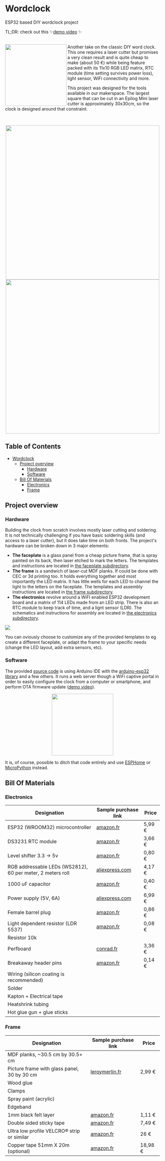 # Wordclock
ESP32 based DIY wordclock project

TL;DR: check out this :sparkles:[demo video](https://youtu.be/WF_X5soabm0) :sparkles:

<br/>
<img src="images/logo.svg" width="200" align="left">Another take on the classic DIY word clock. This one requires a laser cutter but promises a very clean result and is quite cheap to make (about 50 €) while being feature packed with its 11x10 RGB LED matrix, RTC module (time setting survives power loss), light sensor, WiFi connectivity and more. 

This project was designed for the tools available in our makerspace. The largest square that can be cut in an Epilog Mini laser cutter is approximately 30x30cm, so the clock is designed around that constraint.

<br/>
<p align="center">
<img src="images/wordclock-build.jpg" height="500">
<img src="images/wordclock-closeup.jpg" height="500">
</p>

## Table of Contents

- [Wordclock](#wordclock)
  * [Project overview](#project-overview)
    + [Hardware](#hardware)
    + [Software](#software)
  * [Bill Of Materials](#bill-of-materials)
    + [Electronics](#electronics)
    + [Frame](#frame)

## Project overview

### Hardware 

Building the clock from scratch involves mostly laser cutting and soldering. It is not technically challenging if you have basic soldering skills (and access to a laser cutter), but it does take time on both fronts. The project's hardware can be broken down in 3 major elements:

- __The faceplate__ is a glass panel from a cheap picture frame, that is spray painted on its back, then laser etched to mark the letters. The templates and instructions are located in [the faceplate subdirectory](hardware/faceplate/README.md).
- __The frame__ is a sandwich of laser-cut MDF planks. If could be done with CEC or 3d printing too. It holds everything together and most importantly the LED matrix. It has little wells for each LED to channel the light to the letters on the faceplate. The templates and assembly instructions are located in [the frame subdirectory](hardware/frame/README.md).
- __The electronics__ revolve around a WiFI enabled ESP32 development board and a matrix of 114 LEDs made from an LED strip. There is also an RTC module to keep track of time, and a lignt sensor (LDR). The schematics and instructions for assembly are located in [the electronics subdirectory](hardware/electronics/README.md).

![](images/breakdown.png)

You can oviously choose to customize any of the provided templates to eg create a different faceplate, or adapt the frame to your specific needs (change the LED layout, add extra sensors, etc).

### Software

The provided [source code](software/README.md) is using Arduino IDE with the [arduino-esp32 library](https://github.com/espressif/arduino-esp32) and a few others. It runs a web server though a WiFi captive portal in order to easily configure the clock from a computer or smartphone, and perform OTA firmware update ([demo video](https://youtu.be/WF_X5soabm0)).

<p align="center">
  <img src="images/webui.png" width="200">
</p>

It is, of course, possible to ditch that code entirely and use [ESPHome](https://esphome.io/) or [MicroPython](https://docs.micropython.org/en/latest/esp32/tutorial/intro.html) instead. 

## Bill Of Materials

### Electronics

| Designation | Sample purchase link | Price |  
| ----------- | -------------------- | ------|  
ESP32 (WROOM32) microcontroller | [amazon.fr](https://www.amazon.fr/gp/product/B06XWVS2SJ/ref=ox_sc_act_title_6?smid=A3OY00ITR6XRNR&psc=1) | 5,99 € |
DS3231 RTC module | [amazon.fr](https://www.amazon.fr/gp/product/B07DK5M5VW/) | 3,66 € |
Level shifter 3.3 -> 5v | [amazon.fr](https://www.amazon.fr/gp/product/B07LG6RK7L) | 0,80 € |
RGB addressable LEDs (WS2812), 60 per meter, 2 meters roll | [aliexpress.com](https://www.aliexpress.com/item/32958709980.html?spm=2114.search0104.3.35.2a616adcbmvvSU&ws_ab_test=searchweb0_0%2Csearchweb201602_4_10065_10130_10068_10547_319_317_10545_10696_10084_453_454_10083_10618_10307_10821_537_10302_536_10059_10884_10887_321_322_10103%2Csearchweb201603_53%2CppcSwitch_0&algo_expid=2a4f6a2a-c5bc-4435-a3ff-21b692aed5ff-7&algo_pvid=2a4f6a2a-c5bc-4435-a3ff-21b692aed5ff) | 4,17 € |
1000 uF capacitor | [amazon.fr](https://www.amazon.fr/gp/product/B01M4IUST7) | 0,40 € |
Power supply (5V, 6A) | [aliexpress.com](https://fr.aliexpress.com/item/32835554243.html) | 6,99 € |
Female barrel plug | [amazon.fr](https://www.amazon.fr/gp/product/B06XPBKC37) | 0,86 € |
Light dependent resistor (LDR 5537) | [amazon.fr](https://www.amazon.fr/gp/product/B074QLFCF6/) | 0,08 € |
Resistor 10k |
Perfboard | [conrad.fr](https://www.conrad.fr/p/platine-dexperimentation-rademacher-wr-typ-908-1-vk-c-908-1-ep-epoxy-l-x-l-80-mm-x-50-mm-35-m-pas-254-mm-1-pcs-527309) | 3,36 € |
Breakaway header pins | [amazon.fr](https://www.amazon.fr/gp/product/B07C3W8DGZ/ref=ppx_yo_dt_b_asin_title_o03_s00?ie=UTF8&psc=1) | 0,14 € |
Wiring (silicon coating is recommended) |
Solder |  
Kapton + Electrical tape |
Heatshrink tubing |
Hot glue gun + glue sticks |

### Frame

| Designation | Sample purchase link | Price |  
| ----------- | -------------------- | ------| 
MDF planks, ~30.5 cm by 30.5+ cm | 
Picture frame with glass panel, 30 by 30 cm | [leroymerlin.fr](https://www.leroymerlin.fr/v3/p/produits/cadre-clip-30-x-30-cm-e1500701594) | 2,99 € |
Wood glue |
Clamps |
Spray paint (acrylic) |
Edgeband |
1mm black felt layer | [amazon.fr](https://www.amazon.fr/dp/B07LFJNLZ9/) | 1,11 € |
Double sided sticky tape | [amazon.fr](https://www.amazon.fr/dp/B077N3KV8K) | 7,49 € |
Ultra low profile VELCRO® strip or similar | [amazon.fr](https://www.amazon.fr/dp/B0728LKFGM/ref=pe_3044141_189395771_TE_dp_1) | 26 € |
Copper tape 51mm X 20m (optional) | [amazon.fr](https://www.amazon.fr/gp/product/B01MTQA0O6/ref=ppx_od_dt_b_asin_title_s00?ie=UTF8&psc=1) | 18,98 € |